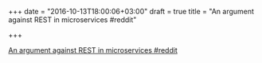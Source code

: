 +++
date = "2016-10-13T18:00:06+03:00"
draft = true
title = "An argument against REST in microservices  #reddit"

+++

<p><a href="https://t.co/dts73eult3">An argument against REST in microservices  #reddit</a></p>
